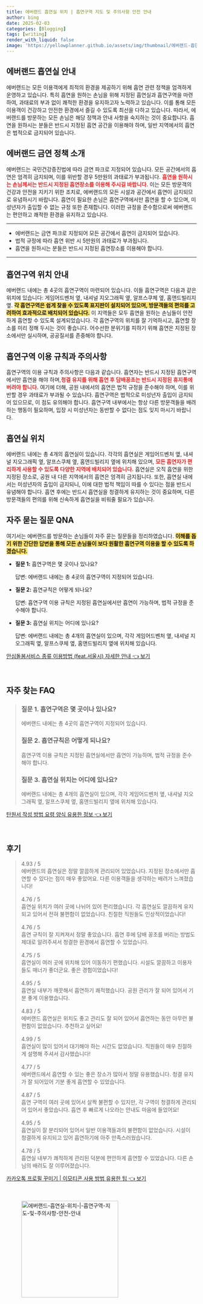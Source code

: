 ```yaml
---
title: 에버랜드 흡연실 위치 | 흡연구역 지도 및 주의사항 안전 안내
author: bing
date: 2025-02-03
categories: [Blogging]
tags: [writing]
render_with_liquid: false
image: 'https://yellowplanner.github.io/assets/img/thumbnail/에버랜드-흡연실-위치-|-흡연구역-지도-및-주의사항-안전-안내.webp'
---
```



<h2 id='에버랜드-흡연실-안내'>에버랜드 흡연실 안내</h2>

<p>에버랜드는 모든 이용객에게 최적의 환경을 제공하기 위해 흡연 관련 정책을 엄격하게 운영하고 있습니다. 특히 흡연을 원하는 손님을 위해 지정된 흡연실과 흡연구역을 마련하여, 과태료의 부과 없이 쾌적한 환경을 유지하고자 노력하고 있습니다. 이를 통해 모든 이용객이 건강하고 안전한 환경에서 즐길 수 있도록 최선을 다하고 있습니다. 따라서, 에버랜드를 방문하는 모든 손님은 해당 정책과 안내 사항을 숙지하는 것이 중요합니다. 흡연을 원하시는 분들은 반드시 지정된 흡연 공간을 이용해야 하며, 일반 지역에서의 흡연은 법적으로 금지되어 있습니다.</p>

<h2 id='에버랜드-금연-정책-소개'>에버랜드 금연 정책 소개</h2>

<p>에버랜드는 국민건강증진법에 따라 금연 파크로 지정되어 있습니다. 모든 공간에서의 흡연은 엄격히 금지되며, 이를 위반할 경우 5만원의 과태료가 부과됩니다. <b><span style="color: #ee2323;">흡연을 원하시는 손님께서는 반드시 지정된 흡연장소를 이용해 주시길 바랍니다.</span></b> 이는 모든 방문객의 건강과 안전을 지키기 위한 조치로, 에버랜드의 모든 시설과 공간에서 흡연이 금지되므로 유념하시기 바랍니다. 흡연이 필요한 손님은 흡연구역에서만 흡연을 할 수 있으며, 미성년자가 출입할 수 없는 규정 또한 존재합니다. 이러한 규정을 준수함으로써 에버랜드는 편안하고 쾌적한 환경을 유지하고 있습니다.</p>

<hr />

<ul>
    <li>에버랜드는 금연 파크로 지정되어 모든 공간에서 흡연이 금지되어 있습니다.</li>
    <li>법적 규정에 따라 흡연 위반 시 5만원의 과태료가 부과됩니다.</li>
    <li>흡연을 원하시는 분들은 반드시 지정된 흡연장소를 이용해야 합니다.</li>
</ul>

<hr />

<h2 id='흡연구역-위치-안내'>흡연구역 위치 안내</h2>

<p>에버랜드 내에는 총 4곳의 흡연구역이 마련되어 있습니다. 이들 흡연구역은 다음과 같은 위치에 있습니다: 게임어드벤처 옆, 내셔널 지오그래픽 옆, 알프스쿠체 옆, 홈앤드빌리지 옆. <b><span style="background-color: #ffe066;">각 흡연구역은 쉽게 찾을 수 있도록 표지판이 설치되어 있으며, 방문객들의 편의를 고려하여 효과적으로 배치되어 있습니다.</span></b> 이 지역들은 모두 흡연을 원하는 손님들이 안전하게 흡연할 수 있도록 설계되었습니다. 각 흡연구역의 위치를 잘 기억하시고, 흡연할 장소를 미리 정해 두시는 것이 좋습니다. 어수선한 분위기를 피하기 위해 흡연은 지정된 장소에서만 실시하며, 공공질서를 존중해야 합니다.</p>

<h2 id='흡연구역-이용-규칙과-주의사항'>흡연구역 이용 규칙과 주의사항</h2>

<p>흡연구역의 이용 규칙과 주의사항은 다음과 같습니다. 흡연자는 반드시 지정된 흡연구역에서만 흡연을 해야 하며,<b><span style="color: #ee2323;">청결 유지를 위해 흡연 후 담배꽁초는 반드시 지정된 휴지통에 버려야 합니다.</span></b> 여기에 더해, 공원 내에서의 흡연은 법적 규정을 준수해야 하며, 이를 위반할 경우 과태료가 부과될 수 있습니다. 흡연구역은 법적으로 미성년자 출입이 금지되어 있으므로, 이 점도 유의해야 합니다. 흡연구역 내부에서는 항상 다른 방문객들을 배려하는 행동이 필요하며, 입장 시 미성년자는 동반할 수 없다는 점도 잊지 마시기 바랍니다.</p>

<h2 id='흡연실-위치'>흡연실 위치</h2>

<p>에버랜드 내에는 총 4개의 흡연실이 있습니다. 각각의 흡연실은 게임어드벤처 옆, 내셔널 지오그래픽 옆, 알프스쿠체 옆, 홈앤드빌리지 옆에 위치해 있으며, <b><span style="color: #ee2323;">모든 흡연자가 편리하게 사용할 수 있도록 다양한 지역에 배치되어 있습니다.</span></b> 흡연실은 오직 흡연을 위한 지정된 장소로, 공원 내 다른 지역에서의 흡연은 엄격히 금지됩니다. 또한, 흡연실 내에서는 미성년자의 출입이 금지되니, 이에 대한 법적 책임이 따를 수 있다는 점을 반드시 유념해야 합니다. 흡연 후에는 반드시 흡연실을 청결하게 유지하는 것이 중요하며, 다른 방문객들의 편의를 위해 신속하게 흡연실을 비워줄 필요가 있습니다.</p>

<h2 id='자주-묻는-질문-QNA'>자주 묻는 질문 QNA</h2>

<p>여기서는 에버랜드를 방문하는 손님들이 자주 묻는 질문들을 정리하였습니다. <b><span style="background-color: #ffe066;">이해를 돕기 위한 간단한 답변을 통해 모든 손님들이 보다 원활한 흡연구역 이용을 할 수 있도록 하겠습니다.</span></b> </p>

<ul>
    <li><b>질문 1:</b> 흡연구역은 몇 곳이나 있나요?</li>
    <p>답변: 에버랜드 내에는 총 4곳의 흡연구역이 지정되어 있습니다.</p>
    <li><b>질문 2:</b> 흡연규칙은 어떻게 되나요?</li>
    <p>답변: 흡연구역 이용 규칙은 지정된 흡연실에서만 흡연이 가능하며, 법적 규정을 준수해야 합니다.</p>
    <li><b>질문 3:</b> 흡연실 위치는 어디에 있나요?</li>
    <p>답변: 에버랜드 내에는 총 4개의 흡연실이 있으며, 각각 게임어드벤처 옆, 내셔널 지오그래픽 옆, 알프스쿠체 옆, 홈앤드빌리지 옆에 위치해 있습니다.</p>
</ul>


<p><a class="click-button" title="안심돌봄서비스 종류 이용방법 (feat.서울시) 자세한 안내" href="https://yellowplanner.github.io/posts/%EC%95%88%EC%8B%AC%EB%8F%8C%EB%B4%84%EC%84%9C%EB%B9%84%EC%8A%A4-%EC%A2%85%EB%A5%98-%EC%9D%B4%EC%9A%A9%EB%B0%A9%EB%B2%95-(feat.%EC%84%9C%EC%9A%B8%EC%8B%9C)-%EC%9E%90%EC%84%B8%ED%95%9C-%EC%95%88%EB%82%B4/" rel="dofollow">안심돌봄서비스 종류 이용방법 (feat.서울시) 자세한 안내 👈 보기</a></p><br>
<h2 id='자주_찾는_FAQ'>자주 찾는 FAQ</h2>
<div itemscope="" itemtype="https://schema.org/FAQPage"> 
<blockquote> 
<div itemscope="" itemprop="mainEntity" itemtype="https://schema.org/Question"> 
<h3 itemprop="name">질문 1. 흡연구역은 몇 곳이나 있나요?</h3> 
<div itemscope="" itemprop="acceptedAnswer" itemtype="https://schema.org/Answer"> 
<span itemprop="text"> 
<p>에버랜드 내에는 총 4곳의 흡연구역이 지정되어 있습니다.</p> 
</span> 
</div> 
</div> 
<div itemscope="" itemprop="mainEntity" itemtype="https://schema.org/Question"> 
<h3 itemprop="name">질문 2. 흡연규칙은 어떻게 되나요?</h3> 
<div itemscope="" itemprop="acceptedAnswer" itemtype="https://schema.org/Answer"> 
<span itemprop="text"> 
<p>흡연구역 이용 규칙은 지정된 흡연실에서만 흡연이 가능하며, 법적 규정을 준수해야 합니다.</p> 
</span> 
</div> 
</div> 
<div itemscope="" itemprop="mainEntity" itemtype="https://schema.org/Question"> 
<h3 itemprop="name">질문 3. 흡연실 위치는 어디에 있나요?</h3> 
<div itemscope="" itemprop="acceptedAnswer" itemtype="https://schema.org/Answer"> 
<span itemprop="text"> 
<p>에버랜드 내에는 총 4개의 흡연실이 있으며, 각각 게임어드벤처 옆, 내셔널 지오그래픽 옆, 알프스쿠체 옆, 홈앤드빌리지 옆에 위치해 있습니다.</p> 
</span> 
</div> 
</div> 
</blockquote> 
</div>
<p><a class="click-button" title="탄원서 작성 방법 요령 양식 유용한 정보" href="https://yellowplanner.github.io/posts/%ED%83%84%EC%9B%90%EC%84%9C-%EC%9E%91%EC%84%B1-%EB%B0%A9%EB%B2%95-%EC%9A%94%EB%A0%B9-%EC%96%91%EC%8B%9D-%EC%9C%A0%EC%9A%A9%ED%95%9C-%EC%A0%95%EB%B3%B4/" rel="dofollow">탄원서 작성 방법 요령 양식 유용한 정보 👈 보기</a></p><br>
<h2 id='후기'>후기</h2>
<div itemscope itemtype="https://schema.org/Product">
  <blockquote>
  <div itemprop="review" itemscope itemtype="https://schema.org/Review">
      <div itemprop="reviewRating" itemscope itemtype="https://schema.org/Rating"> <span itemprop="ratingValue">4.93</span> / <span itemprop="bestRating">5</span> </div>
      <span itemprop="reviewBody">에버랜드의 흡연실은 정말 깔끔하게 관리되어 있었습니다. 지정된 장소에서만 흡연할 수 있다는 점이 매우 좋았어요. 다른 이용객들을 생각하는 배려가 느껴졌습니다!</span>
  </div>
  <br>
  <div itemprop="review" itemscope itemtype="https://schema.org/Review">
      <div itemprop="reviewRating" itemscope itemtype="https://schema.org/Rating"> <span itemprop="ratingValue">4.76</span> / <span itemprop="bestRating">5</span> </div>
      <span itemprop="reviewBody">흡연실 위치가 여러 곳에 나뉘어 있어 편리했습니다. 각 흡연실도 깔끔하게 유지되고 있어서 전혀 불편함이 없었습니다. 친절한 직원들도 인상적이었습니다!</span>
  </div>
  <br>
  <div itemprop="review" itemscope itemtype="https://schema.org/Review">
      <div itemprop="reviewRating" itemscope itemtype="https://schema.org/Rating"> <span itemprop="ratingValue">4.76</span> / <span itemprop="bestRating">5</span> </div>
      <span itemprop="reviewBody">흡연 규칙이 잘 지켜져서 정말 좋았습니다. 흡연 후에 담배 꽁초를 버리는 방법도 제대로 알려주셔서 청결한 환경에서 흡연할 수 있었습니다.</span>
  </div>
  <br>
  <div itemprop="review" itemscope itemtype="https://schema.org/Review">
      <div itemprop="reviewRating" itemscope itemtype="https://schema.org/Rating"> <span itemprop="ratingValue">4.75</span> / <span itemprop="bestRating">5</span> </div>
      <span itemprop="reviewBody">흡연실이 여러 곳에 위치해 있어 이동하기 편했습니다. 시설도 깔끔하고 이용자들도 매너가 좋더군요. 좋은 경험이었습니다!</span>
  </div>
  <br>
  <div itemprop="review" itemscope itemtype="https://schema.org/Review">
      <div itemprop="reviewRating" itemscope itemtype="https://schema.org/Rating"> <span itemprop="ratingValue">4.95</span> / <span itemprop="bestRating">5</span> </div>
      <span itemprop="reviewBody">흡연실 내부가 깨끗해서 흡연하기 쾌적했습니다. 공원 관리가 잘 되어 있어서 기분 좋게 이용했습니다.</span>
  </div>
  <br>
  <div itemprop="review" itemscope itemtype="https://schema.org/Review">
      <div itemprop="reviewRating" itemscope itemtype="https://schema.org/Rating"> <span itemprop="ratingValue">4.83</span> / <span itemprop="bestRating">5</span> </div>
      <span itemprop="reviewBody">에버랜드 흡연실은 위치도 좋고 관리도 잘 되어 있어서 흡연하는 동안 아무런 불편함이 없었습니다. 추천하고 싶어요!</span>
  </div>
  <br>
  <div itemprop="review" itemscope itemtype="https://schema.org/Review">
      <div itemprop="reviewRating" itemscope itemtype="https://schema.org/Rating"> <span itemprop="ratingValue">4.99</span> / <span itemprop="bestRating">5</span> </div>
      <span itemprop="reviewBody">흡연실이 많이 있어서 대기해야 하는 시간도 없었습니다. 직원들이 매우 친절하게 설명해 주셔서 감사했습니다!</span>
  </div>
  <br>
  <div itemprop="review" itemscope itemtype="https://schema.org/Review">
      <div itemprop="reviewRating" itemscope itemtype="https://schema.org/Rating"> <span itemprop="ratingValue">4.77</span> / <span itemprop="bestRating">5</span> </div>
      <span itemprop="reviewBody">에버랜드에서 흡연할 수 있는 좋은 장소가 많아서 정말 유용했습니다. 청결 유지가 잘 되어있어 기분 좋게 흡연할 수 있었습니다.</span>
  </div>
  <br>
  <div itemprop="review" itemscope itemtype="https://schema.org/Review">
      <div itemprop="reviewRating" itemscope itemtype="https://schema.org/Rating"> <span itemprop="ratingValue">4.87</span> / <span itemprop="bestRating">5</span> </div>
      <span itemprop="reviewBody">흡연 구역이 여러 곳에 있어서 살짝 불편할 수 있지만, 각 구역이 청결하게 관리되어 있어서 좋았습니다. 흡연 후 빠르게 나오라는 안내도 마음에 들었어요!</span>
  </div>
  <br>
  <div itemprop="review" itemscope itemtype="https://schema.org/Review">
      <div itemprop="reviewRating" itemscope itemtype="https://schema.org/Rating"> <span itemprop="ratingValue">4.95</span> / <span itemprop="bestRating">5</span> </div>
      <span itemprop="reviewBody">흡연실이 잘 분리되어 있어서 일반 이용객들과의 불편함이 없었습니다. 시설이 청결하게 유지되고 있어 흡연하기에 아주 만족스러웠습니다.</span>
  </div>
  <br>
  <div itemprop="review" itemscope itemtype="https://schema.org/Review">
      <div itemprop="reviewRating" itemscope itemtype="https://schema.org/Rating"> <span itemprop="ratingValue">4.78</span> / <span itemprop="bestRating">5</span> </div>
      <span itemprop="reviewBody">흡연실 내부가 쾌적하게 관리된 덕분에 편안하게 흡연할 수 있었습니다. 다른 손님의 배려도 잘 이루어졌습니다.</span>
  </div>
  </blockquote>
</div>
<p><a class="click-button" title="카카오톡 프로필 꾸미기 | 이모티콘 사용 방법 유용한 팁" href="https://yellowplanner.github.io/posts/%EC%B9%B4%EC%B9%B4%EC%98%A4%ED%86%A1-%ED%94%84%EB%A1%9C%ED%95%84-%EA%BE%B8%EB%AF%B8%EA%B8%B0-%EC%9D%B4%EB%AA%A8%ED%8B%B0%EC%BD%98-%EC%82%AC%EC%9A%A9-%EB%B0%A9%EB%B2%95-%EC%9C%A0%EC%9A%A9%ED%95%9C-%ED%8C%81/" rel="dofollow">카카오톡 프로필 꾸미기 | 이모티콘 사용 방법 유용한 팁 👈 보기</a></p><br>
<figure class="image"><img src="https://yellowplanner.github.io/assets/img/thumbnail/에버랜드-흡연실-위치-|-흡연구역-지도-및-주의사항-안전-안내.webp" alt="에버랜드-흡연실-위치-|-흡연구역-지도-및-주의사항-안전-안내" width="256" height="256"></figure>
